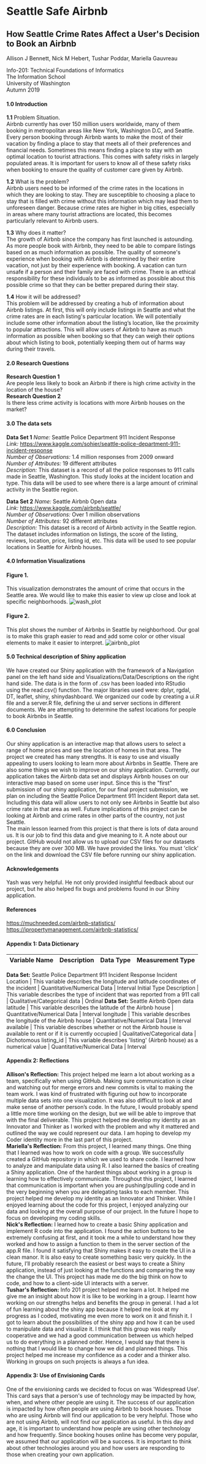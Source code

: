 # Seattle Safe Airbnb
## How Seattle Crime Rates Affect a User's Decision to Book an Airbnb
Allison J Bennett, Nick M Hebert, Tushar Poddar, Mariella Gauvreau

Info-201: Technical Foundations of Informatics  
The Information School  
University of Washington  
Autumn 2019

#### 1.0 Introduction
  **1.1** Problem Situation.  
  Airbnb currently has over 150 million users worldwide, many of them booking in metropolitan areas like New York, Washington D.C, and Seattle. Every person booking through Airbnb wants to make the most of their vacation by finding a place to stay that meets all of their preferences and financial needs. Sometimes this means finding a place to stay with an optimal location to tourist attractions. This comes with safety risks in largely populated areas. It is important for users to know all of these safety risks when booking to ensure the quality of customer care given by Airbnb.

  **1.2** What is the problem?  
  Airbnb users need to be informed of the crime rates in the locations in which they are looking to stay. They are susceptible to choosing a place to stay that is filled with crime without this information which may lead them to unforeseen danger. Because crime rates are higher in big cities, especially in areas where many tourist attractions are located, this becomes particularly relevant to Airbnb users.

  **1.3** Why does it matter?  
  The growth of Airbnb since the company has first launched is astounding. As more people book with Airbnb, they need to be able to compare listings based on as much information as possible. The quality of someone's experience when booking with Airbnb is determined by their entire vacation, not just by their experience with booking. A vacation can turn unsafe if a person and their family are faced with crime. There is an ethical responsibility for these individuals to be as informed as possible about this possible crime so that they can be better prepared during their stay.

  **1.4** How it will be addressed?  
  This problem will be addressed by creating a hub of information about Airbnb listings. At first, this will only include listings in Seattle and what the crime rates are in each listing's particular location. We will potentially include some other information about the listing’s location, like the proximity to popular attractions. This will allow users of Airbnb to have as much information as possible when booking so that they can weigh their options about which listing to book, potentially keeping them out of harms way during their travels.

#### 2.0 Research Questions
  **Research Question 1**  
  Are people less likely to book an Airbnb if there is high crime activity in the location of the house?  
  **Research Question 2**  
  Is there less crime activity is locations with more Airbnb houses on the market?

#### 3.0 The data sets  
  **Data Set 1**
  *Name:* Seattle Police Department 911 Incident Response  
  *Link:* https://www.kaggle.com/sohier/seattle-police-department-911-incident-response  
  *Number of Observations:* 1.4 million responses from 2009 onward  
  *Number of Attributes:* 19 different attributes  
  *Description:* This dataset is a record of all the police responses to 911 calls made in Seattle, Washington. This study looks at the incident location and type. This data will be used to see where there is a large amount of criminal activity in the Seattle region.

  **Data Set 2**
  *Name:* Seattle Airbnb Open data  
  *Link:* https://www.kaggle.com/airbnb/seattle/  
  *Number of Observations:* Over 1 million observations  
  *Number of Attributes:* 92 different attributes  
  *Description:* This dataset is a record of Airbnb activity in the Seattle region. The dataset includes information on listings, the score of the listing, reviews, location, price, listing id, etc. This data will be used to see popular locations in Seattle for Airbnb houses.

#### 4.0 Information Visualizations  

#### Figure 1.
This visualization demonstrates the amount of crime that occurs in the Seattle area. We would like to make this easier to view up close and look at specific neighborhoods.
![wash_plot](pics/wash_plot.png)

#### Figure 2.
This plot shows the number of Airbnbs in Seattle by neighborhood. Our goal is to make this graph easier to read and add some color or other visual elements to make it easier to interpret.
![airbnb_plot](pics/airbnb_plot.png)

#### 5.0 Technical description of Shiny application  
We have created our Shiny application with the framework of a Navigation panel on the left hand side and Visualizations/Data/Descriptions on the right hand side. The data is in the form of .csv has been loaded into RStudio using the read.csv() function. The major libraries used were: dplyr, rgdal, DT, leaflet, shiny, shinydashboard. We organized our code by creating a ui.R file and a server.R file, defining the ui and server sections in different documents. We are attempting to determine the safest locations for people to book Airbnbs in Seattle.

#### 6.0 Conclusion  
Our shiny application is an interactive map that allows users to select a range of home prices and see the location of homes in that area. The project we created has many strengths. It is easy to use and visually appealing to users looking to learn more about Airbnbs in Seattle. There are also some things we wish to improve on our shiny application. Currently, our application takes the Airbnb data set and displays Airbnb houses on our interactive map based on some user input. Since this is the "first" submission of our shiny application, for our final project submission, we plan on including the Seattle Police Department 911 Incident Report data set. Including this data will allow users to not only see Airbnbs in Seattle but also crime rate in that area as well. Future implications of this project can be looking at Airbnb and crime rates in other parts of the country, not just Seattle.  
The main lesson learned from this project is that there is lots of data around us. It is our job to find this data and give meaning to it.
A note about our project. GitHub would not allow us to upload our CSV files for our datasets because they are over 300 MB. We have provided the links. You must 'click' on the link and download the CSV file before running our shiny application.  

#### Acknowledgements
Yash was very helpful. He not only provided insightful feedback about our project, but he also helped fix bugs and problems found in our Shiny application.

#### References
https://muchneeded.com/airbnb-statistics/  
https://ipropertymanagement.com/airbnb-statistics/

#### Appendix 1: Data Dictionary  
Variable Name | Description | Data Type | Measurement Type  
--- | --- | --- | ---
**Data Set:** Seattle Police Department 911 Incident Response
Incident Location | This variable describes the longitude and latitude coordinates of the incident  | Quantitative/Numerical Data | Interval
Initial Type Description | This variable describes the type of incident that was reported from a 911 call | Qualitative/Categorical data | Ordinal
**Data Set:** Seattle Airbnb Open data
latitude | This variable describes the latitude of the Airbnb house | Quantitative/Numerical Data | Interval
longitude | This variable describes the longitude of the Airbnb house | Quantitative/Numerical Data | Interval
available | This variable describes whether or not the Airbnb house is available to rent or if it is currently occupied | Qualitative/Categorical data | Dichotomous
listing_id | This variable describes 'listing' (Airbnb house) as a numerical value | Quantitative/Numerical Data | Interval

#### Appendix 2: Reflections  
**Allison's Reflection:** This project helped me learn a lot about working as a team, specifically when using GitHub. Making sure communication is clear and watching out for merge errors and new commits is vital to making the team work. I was kind of frustrated with figuring out how to incorporate multiple data sets into one visualization. It was also difficult to look at and make sense of another person’s code. In the future, I would probably spend a little more time working on the design, but we will be able to improve that with the final deliverable. This project helped me develop my identity as an Innovator and Thinker as I worked with the problem and why it mattered and outlined the way we could represent our data. I am hoping to develop my Coder identity more in the last part of this project.  
**Mariella's Reflection:** From this project, I learned many things. One thing that I learned was how to work on code with a group. We successfully created a GitHub repository in which we used to share code. I learned how to analyze and manipulate data using R. I also learned the basics of creating a Shiny application. One of the hardest things about working in a group is learning how to effectively communicate. Throughout this project, I learned that communication is important when you are pushing/pulling code and in the very beginning when you are delegating tasks to each member. This project helped me develop my identity as an Innovator and Thinker. While I enjoyed learning about the code for this project, I enjoyed analyzing our data and looking at the overall purpose of our project. In the future I hope to focus on developing my coding skills.    
**Nick's Reflection:** I learned how to create a basic Shiny application and implement R code into the application. I found the action buttons to be extremely confusing at first, and it took me a while to understand how they worked and how to assign a function to them in the server section of the app.R file. I found it satisfying that Shiny makes it easy to create the UI in a clean manor. It is also easy to create something basic very quickly. In the future, I’ll probably research the easiest or best ways to create a Shiny application, instead of just looking at the functions and comparing the way the change the UI. This project has made me do the big think on how to code, and how to a client-side UI interacts with a server.  
**Tushar's Reflection:** Info 201 project helped me learn a lot. It helped me give me an insight about how it is like to be working in a group. I learnt how working on our strengths helps and benefits the group in general. I had a lot of fun learning about the shiny app because it helped me look at my progress as I coded, motivating me even more to work on it and finish it. I got to learn about the possibilities of the shiny app and how it can be used to manipulate data and visualize it. I think that this group was really cooperative and we had a good communication between us which helped us to do everything in a planned order. Hence, I would say that there is nothing that I would like to change how we did and planned things. This project helped me increase my confidence as a coder and a thinker also. Working in groups on such projects is always a fun idea.  

#### Appendix 3: Use of Envisioning Cards  
One of the envisioning cards we decided to focus on was 'Widespread Use'. This card says that a person's use of technology may be impacted by how, when, and where other people are using it. The success of our application is impacted by how often people are using Airbnb to book houses. Those who are using Airbnb will find our application to be very helpful. Those who are not using Airbnb, will not find our application as useful. In this day and age, it is important to understand how people are using other technology and how frequently. Since booking houses online has become very popular, we assumed that our application will be a success. It is important to think about other technologies around you and how users are responding to those when creating your own application.
